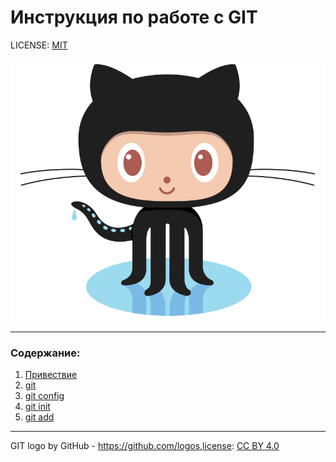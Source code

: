 # Инструкция по работе с GIT

LICENSE: [MIT](./license.md)

![GitHub_logo](Octocat.png)

----

### Содержание:
1. [Привествие](welcome.md)
2. [git](git.md)
3. [git config](config.md)
4. [git init](init.md)
5. [git add](add.md)





----
GIT logo by GitHub -  https://github.com/logos,license: [CC BY 4.0](https://creativecommons.org/licenses/by/4.0/)
